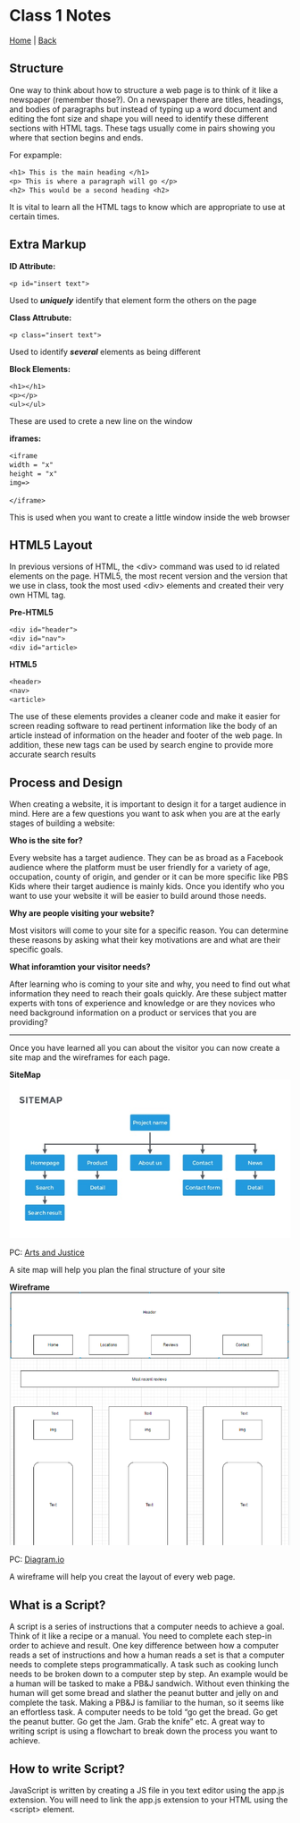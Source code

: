 # Class 1  Notes

[Home](/README.md) | [Back](/102-main/102TableofContents.md)


## Structure

One way to think about how to structure a web page is to think of it like a newspaper (remember those?). On a newspaper there are titles, headings, and bodies of paragraphs but instead of typing up a word document and editing the font size and shape you will need to identify these different sections with HTML tags. These tags usually come in pairs showing you where that section begins and ends.  

For expample:

    <h1> This is the main heading </h1>
    <p> This is where a paragraph will go </p>
    <h2> This would be a second heading <h2>

It is vital to learn all the HTML tags to know which are appropriate to use at certain times.

## Extra Markup

**ID Attribute:**

    <p id="insert text">

Used to ***uniquely*** identify that element form the others on the page

**Class Attrubute:**

    <p class="insert text">

Used to identify ***several*** elements as being different 

**Block Elements:**

    <h1></h1>
    <p></p>
    <ul></ul>

These are used to crete a new line on the window

**iframes:**

    <iframe
    width = "x"
    height = "x"
    img=>

    </iframe>

This is used when you want to create a little window inside the web browser

## HTML5 Layout

In previous versions of HTML, the \<div> command was used to id related elements on the page. HTML5, the most recent version and the version that we use in class, took the most used \<div> elements and created their very own HTML tag.

**Pre-HTML5**

    <div id="header">
    <div id="nav">
    <div id="article>

**HTML5**

    <header>
    <nav>
    <article>

The use of these elements provides a cleaner code and make it easier for screen reading software to read pertinent information like the body of an article instead of information on the header and footer of the web page. In addition, these new tags can be used by search engine to provide more accurate search results 

## Process and Design 

When creating a website, it is important to design it for a target audience in mind. 
Here are a few questions you want to ask when you are at the early stages of building a website:

**Who is the site for?**

Every website has a target audience. They can be as broad as a Facebook audience where the platform must be user friendly for a variety of age, occupation, county of origin, and gender or it can be more specific like PBS Kids where their target audience is mainly kids. Once you identify who you want to use your website it will be easier to build around those needs.

**Why are people visiting your website?**

Most visitors will come to your site for a specific reason. You can determine these reasons by asking what their key motivations are and what are their specific goals.

**What inforamtion your visitor needs?**

After learning who is coming to your site and why, you need to find out what information they need to reach their goals quickly. Are these subject matter experts with tons of experience and knowledge or are they novices who need background information on a product or services that you are providing? 

___

Once you have learned all you can about the visitor you can now create a site map and the wireframes for each page. 

**SiteMap**
![Site Map Example](/site-map.jpg) 


PC: [Arts and Justice](/https://www.artsandjustice.org/graphic-design-3-project-6-app-wireframe-site-map/the-silver-lining-presentation-template-a-free-beautiful-template-for-marketer-17-638/)

A site map will help you plan the final structure of your site

**Wireframe**
![Wireframe Example](/wireframe.PNG)


PC: [Diagram.io](https://app.diagrams.net/#G1_A_OEkC0MvwZf20gOn-W-YlYjL6HkmhV)

A wireframe will help you creat  the layout of every web page.

## What is a Script? ##

A script is a series of instructions that a computer needs to achieve a goal. Think of it like a recipe or a manual. You need to complete each step-in order to achieve and result. One key difference between how a computer reads a set of instructions and how a human reads a set is that a computer needs to complete steps programmatically. A task such as cooking lunch needs to be broken down to a computer step by step. An example would be a human will be tasked to make a PB&J sandwich. Without even thinking the human will get some bread and slather the peanut butter and jelly on and complete the task. Making a PB&J is familiar to the human, so it seems like an effortless task. A computer needs to be told “go get the bread. Go get the peanut butter. Go get the Jam. Grab the knife” etc. A great way to writing script is using a flowchart to break down the process you want to achieve.

## How to write Script? ##

JavaScript is written by creating a JS file in you text editor using the app.js extension. You will need to link the app.js extension to your HTML using the \<script> element. 